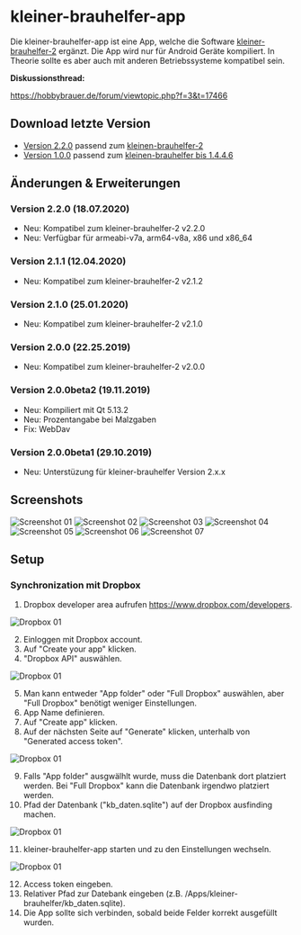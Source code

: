 # kleiner-brauhelfer-app
Die kleiner-brauhelfer-app ist eine App, welche die Software [kleiner-brauhelfer-2](https://github.com/kleiner-brauhelfer/kleiner-brauhelfer-2) ergänzt. Die App wird nur für Android Geräte kompiliert. In Theorie sollte es aber auch mit anderen Betriebssysteme kompatibel sein.

**Diskussionsthread:**

https://hobbybrauer.de/forum/viewtopic.php?f=3&t=17466

## Download letzte Version
- [Version 2.2.0](https://github.com/kleiner-brauhelfer/kleiner-brauhelfer-app/releases/latest) passend zum [kleinen-brauhelfer-2](https://github.com/kleiner-brauhelfer/kleiner-brauhelfer-2)
- [Version 1.0.0](https://github.com/kleiner-brauhelfer/kleiner-brauhelfer-app/releases/tag/v1.0.0) passend zum [kleinen-brauhelfer bis 1.4.4.6](https://github.com/Gremmel/kleiner-brauhelfer)

## Änderungen & Erweiterungen

### Version 2.2.0 (18.07.2020)
- Neu: Kompatibel zum kleiner-brauhelfer-2 v2.2.0
- Neu: Verfügbar für armeabi-v7a, arm64-v8a, x86 und x86_64

### Version 2.1.1 (12.04.2020)
- Neu: Kompatibel zum kleiner-brauhelfer-2 v2.1.2

### Version 2.1.0 (25.01.2020)
- Neu: Kompatibel zum kleiner-brauhelfer-2 v2.1.0

### Version 2.0.0 (22.25.2019)
- Neu: Kompatibel zum kleiner-brauhelfer-2 v2.0.0

### Version 2.0.0beta2 (19.11.2019)
- Neu: Kompiliert mit Qt 5.13.2
- Neu: Prozentangabe bei Malzgaben
- Fix: WebDav

### Version 2.0.0beta1 (29.10.2019)
- Neu: Unterstüzung für kleiner-brauhelfer Version 2.x.x

## Screenshots
![Screenshot 01](doc/Screenshot_01.png)
![Screenshot 02](doc/Screenshot_02.png)
![Screenshot 03](doc/Screenshot_03.png)
![Screenshot 04](doc/Screenshot_04.png)
![Screenshot 05](doc/Screenshot_05.png)
![Screenshot 06](doc/Screenshot_06.png)
![Screenshot 07](doc/Screenshot_07.png)

## Setup
### Synchronization mit Dropbox
1. Dropbox developer area aufrufen https://www.dropbox.com/developers.

![Dropbox 01](doc/Dropbox_01.png)

2. Einloggen mit Dropbox account.
3. Auf "Create your app" klicken.
4. "Dropbox API" auswählen.

![Dropbox 01](doc/Dropbox_02.png)

5. Man kann entweder "App folder" oder "Full Dropbox" auswählen, aber "Full Dropbox" benötigt weniger Einstellungen.
6. App Name definieren.
7. Auf "Create app" klicken.
8. Auf der nächsten Seite auf "Generate" klicken, unterhalb von "Generated access token".

![Dropbox 01](doc/Dropbox_03.png)

9. Falls "App folder" ausgwälhlt wurde, muss die Datenbank dort platziert werden. Bei "Full Dropbox" kann die Datenbank irgendwo platziert werden.
10. Pfad der Datenbank ("kb_daten.sqlite") auf der Dropbox ausfinding machen.

![Dropbox 01](doc/Dropbox_04.png)

11. kleiner-brauhelfer-app starten und zu den Einstellungen wechseln.

![Dropbox 01](doc/Dropbox_05.png)

12. Access token eingeben.
13. Relativer Pfad zur Datebank eingeben (z.B. /Apps/kleiner-brauhelfer/kb_daten.sqlite).
14. Die App sollte sich verbinden, sobald beide Felder korrekt ausgefüllt wurden.
